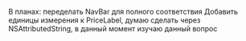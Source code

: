 В планах:
переделать NavBar для полного соответствия
Добавить единицы измерения к PriceLabel, думаю сделать через NSAttributedString, в данный момент изучаю данный вопрос
